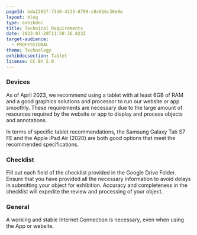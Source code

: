 ```yaml
---
pageId: bda2292f-73d0-4225-8790-c8c616c30e8e
layout: blog
type: exhibdoc
title: Technical Requirements
date: 2023-07-20T11:50:36.823Z
target-audience:
  - PROFESSIONAL
theme: Technology
exhibdocsection: Tablet
license: CC BY 2.0
---
```

### Devices

As of April 2023, we recommend using a tablet with at least 6GB of RAM and a good graphics solutions and processor to run our website or app smoothly. These requirements are necessary due to the large amount of resources required by the website or app to display and process objects and annotations.

In terms of specific tablet recommendations, the Samsung Galaxy Tab S7 FE and the Apple iPad Air (2020) are both good options that meet the recommended specifications.

### Checklist

Fill out each field of the checklist provided in the Google Drive Folder. Ensure that you have provided all the necessary information to avoid delays in submitting your object for exhibition. Accuracy and completeness in the checklist will expedite the review and processing of your object.

### General

A working and stable Internet Connection is necessary, even when using the App or website.